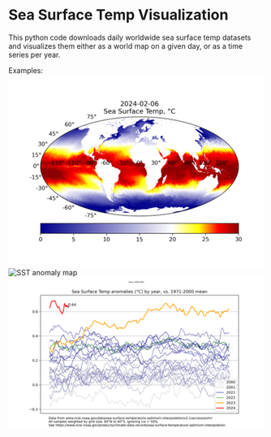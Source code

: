 # Sea Surface Temp Visualization

This python code downloads daily worldwide sea surface temp datasets
and visualizes them either as a world map on a given day, or as a time
series per year.

Examples:
![SST temp map](doc/sst-temp-map.png "SST temp map")
![SST anomaly map](doc/sst-anomalies-map.png "SST anomaly map")
![SST anomaly graph](doc/sst-anomalies.png "SST anomalies")

